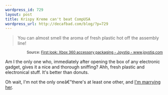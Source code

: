 ```yaml
--- 
wordpress_id: 729
layout: post
title: Krispy Kreme can't beat CompUSA
wordpress_url: http://decafbad.com/blog/?p=729
---
```

<blockquote cite="http://www.joystiq.com/entry/1234000493062701/">You can almost smell the aroma of fresh plastic hot off the assembly line!</blockquote>
<small style="text-align:right; display:block">Source: <a href="http://www.joystiq.com/entry/1234000493062701/">First look: Xbox 360 accessory packaging - Joystiq - www.joystiq.com</a></small>

Am I the only one who, immediately after opening the box of any electronic gadget, gives it a nice and thorough sniffing?  Ahh, fresh plastic and electronical stuff.  It's better than donuts.

Oh wait, I'm not the only oneâ€”there's at least one other, and [I'm marrying her][en].

[en]: http://www.decafbad.com/blog/2005/06/17/were_engaged

